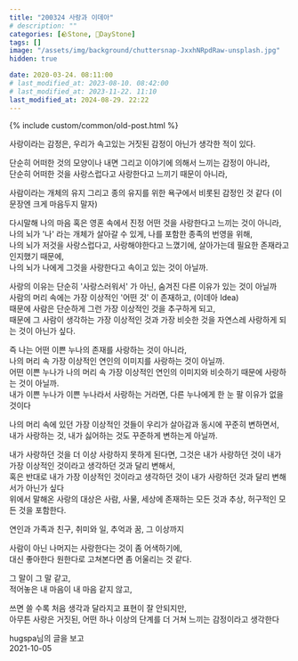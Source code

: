 ```yaml
---
title: "200324 사랑과 이데아"
# description: ""
categories: [🪨Stone, 🌱DayStone]
tags: []
image: "/assets/img/background/chuttersnap-JxxhNRpdRaw-unsplash.jpg"
hidden: true

date: 2020-03-24. 08:11:00
# last_modified_at: 2023-08-10. 08:42:00
# last_modified_at: 2023-11-22. 11:10
last_modified_at: 2024-08-29. 22:22
---
```


{% include custom/common/old-post.html %}

사랑이라는 감정은, 우리가 속고있는 거짓된 감정이 아닌가 생각한 적이 있다.  

단순히 어떠한 것의 모양이나 내면 그리고 이야기에 의해서 느끼는 감정이 아니라,  
단순히 어떠한 것을 사랑스럽다고 사랑한다고 느끼기 때문이 아니라,  

사람이라는 개체의 유지 그리고 종의 유지를 위한 욕구에서 비롯된 감정인 것 같다 (이 문장엔 크게 마음두지 말자)  

다시말해 나의 마음 혹은 영혼 속에서 진정 어떤 것을 사랑한다고 느끼는 것이 아니라,  
나의 뇌가 '나' 라는 개체가 살아갈 수 있게, 나를 포함한 종족의 번영을 위해,  
나의 뇌가 저것을 사랑스럽다고, 사랑해야한다고 느꼈기에, 살아가는데 필요한 존재라고 인지했기 때문에,  
나의 뇌가 나에게 그것을 사랑한다고 속이고 있는 것이 아닐까.  

사랑의 이유는 단순히 '사랑스러워서' 가 아닌, 숨겨진 다른 이유가 있는 것이 아닐까  
사람의 머리 속에는 가장 이상적인 '어떤 것' 이 존재하고, (이데아 Idea)  
때문에 사람은 단순하게 그런 가장 이상적인 것을 추구하게 되고,  
때문에 그 사람이 생각하는 가장 이상적인 것과 가장 비슷한 것을 자연스레 사랑하게 되는 것이 아닌가 싶다.  

즉 나는 어떤 이쁜 누나의 존재를 사랑하는 것이 아니라,  
나의 머리 속 가장 이상적인 연인의 이미지를 사랑하는 것이 아닐까.  
어떤 이쁜 누나가 나의 머리 속 가장 이상적인 연인의 이미지와 비슷하기 때문에 사랑하는 것이 아닐까.  
내가 이쁜 누나가 이쁜 누나라서 사랑하는 거라면, 다른 누나에게 한 눈 팔 이유가 없을 것이다  

나의 머리 속에 있던 가장 이상적인 것들이 우리가 살아감과 동시에 꾸준히 변하면서,  
내가 사랑하는 것, 내가 싫어하는 것도 꾸준하게 변하는게 아닐까.  

내가 사랑하던 것을 더 이상 사랑하지 못하게 된다면, 그것은 내가 사랑하던 것이 내가 가장 이상적인 것이라고 생각하던 것과 달리 변해서,  
혹은 반대로 내가 가장 이상적인 것이라고 생각하던 것이 내가 사랑하던 것과 달리 변해서가 아닌가 싶다  
위에서 말해온 사랑의 대상은 사람, 사물, 세상에 존재하는 모든 것과 추상, 허구적인 모든 것을 포함한다.  

연인과 가족과 친구, 취미와 일, 추억과 꿈, 그 이상까지  

사람이 아닌 나머지는 사랑한다는 것이 좀 어색하기에,  
대신 좋아한다 원한다로 고쳐본다면 좀 어울리는 것 같다.  

그 말이 그 말 같고,  
적어놓은 내 마음이 내 마음 같지 않고,  

쓰면 쓸 수록 처음 생각과 달라지고 표현이 잘 안되지만,  
아무튼 사랑은 거짓된, 어떤 하나 이상의 단계를 더 거쳐 느끼는 감정이라고 생각한다  

hugspa님의 글을 보고  
2021-10-05  
